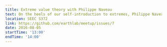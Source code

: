 ```yaml
---
title: Extreme value theory with Philippe Naveau
text: On the heels of our self-introduction to extremes, Philippe Naveau will give a guest lecture on extreme value theory, and then we're going to Fate for beer and possibly science! Philippe has made significant contributions to the field, and is a great speaker.
location: SEEC S372
link: https://github.com/earthlab/meetup/issues/7
date: 2016-08-05
startTime: '13:00'
endTime: '14:00'
---
```

